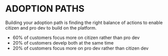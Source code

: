 # ADOPTION PATHS

Building your adoption path is finding the right balance of actions to enable citizen and pro dev to build on the platform.

* 60% of customers focus more on citizen rather than pro dev
* 20% of customers develp both at the same time
* 20% of customers focus more on pro dev rather than citizen dev
